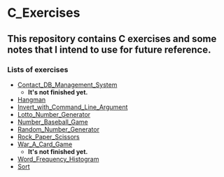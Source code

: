 #   C_Exercises<br>
##  This repository contains C exercises and some notes that I intend to use for future reference.<br>
### Lists of exercises<br>
* [Contact_DB_Management_System](./Contact_DB_Management_System)<br>
    * **It's not finished yet.**<br>
* [Hangman](./Hangman)<br>
* [Invert_with_Command_Line_Argument](./Invert_with_Command_Line_Argument)<br>
* [Lotto_Number_Generator](./Lotto_Number_Generator)<br>
* [Number_Baseball_Game](./Number_Baseball_Game)<br>
* [Random_Number_Generator](./Random_Number_Generator)<br>
* [Rock_Paper_Scissors](./Rock_Paper_Scissors)<br>
* [War_A_Card_Game](./War_A_Card_Game)<br>
    * **It's not finished yet.**<br>
* [Word_Frequency_Histogram](./Word_Frequency_Histogram)<br>
* [Sort](./Sort)<br>
